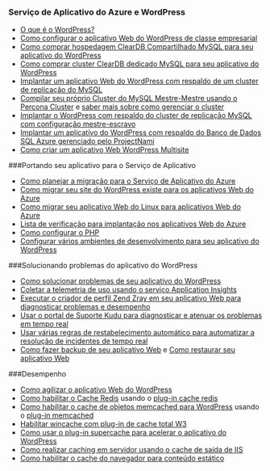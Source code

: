 
### Serviço de Aplicativo do Azure e WordPress
   
- [O que é o WordPress?](https://wordpress.org/)
- [Como configurar o aplicativo Web do WordPress de classe empresarial](../articles/app-service-web/web-sites-php-enterprise-wordpress.md)
- [Como comprar hospedagem ClearDB Compartilhado MySQL para seu aplicativo do WordPress](http://blog.syntaxc4.net/post/2012/12/03/provisioning-a-mysql-database-from-the-windows-azure-store.aspx)
- [Como comprar cluster ClearDB dedicado MySQL para seu aplicativo do WordPress ](https://azure.microsoft.com/blog/announcing-new-mysql-premium-tiers-from-cleardb/)
- [Implantar um aplicativo Web do WordPress com respaldo de um cluster de replicação do MySQL](https://azure.microsoft.com/documentation/templates/wordpress-mysql-replication/)
- [Compilar seu próprio Cluster do MySQL Mestre-Mestre usando o Percona Cluster](https://azure.microsoft.com/documentation/templates/mysql-ha-pxc/) e [saber mais sobre como gerenciar o cluster](https://github.com/fanjeffrey/axiom.articles/tree/master/pxc)
- [Implantar o WordPress com respaldo do cluster de replicação MySQL com configuração mestre-escravo](https://azure.microsoft.com/documentation/templates/mysql-replication/)
- [Implantar um aplicativo do WordPress com respaldo do Banco de Dados SQL Azure gerenciado pelo ProjectNami](https://azure.microsoft.com/marketplace/partners/projectnami/projectnami/)
- [Como criar um aplicativo Web WordPress Multisite](../articles/app-service-web/web-sites-php-convert-wordpress-multisite.md)


###Portando seu aplicativo para o Serviço de Aplicativo 
- [Como planejar a migração para o Serviço de Aplicativo do Azure](https://azure.microsoft.com/blog/how-to-plan-your-migration-to-azure-websites/)
- [Como migrar seu site do WordPress existe para os aplicativos Web do Azure](https://sunithamk.wordpress.com/2013/11/06/migrate-your-existing-wordpress-site-to-windows-azure/)
- [Como migrar seu aplicativo Web do Linux para aplicativos Web do Azure](https://www.movemetothecloud.net/LinuxMigration)
- [Lista de verificação para implantação nos aplicativos Web do Azure](https://sunithamk.wordpress.com/2015/10/27/azure-web-apps-basic-operations-checklist/)
- [Como configurar o PHP](../articles/app-service-web/web-sites-php-configure.md)
- [Configurar vários ambientes de desenvolvimento para seu aplicativo do WordPress](../articles/app-service-web/app-service-web-staged-publishing-realworld-scenarios.md)

###Solucionando problemas do aplicativo do WordPress
- [Como solucionar problemas de seu aplicativo do WordPress](https://sunithamk.wordpress.com/2014/09/04/wordpress-troubleshooting-techniques-on-azure-websites/)
- [Coletar a telemetria de uso usando o serviço Application Insights](https://azure.microsoft.com/blog/usage-analytics-for-wordpress-with-azure-app-insights/)
- [Executar o criador de perfil Zend Zray em seu aplicativo Web para diagnosticar problemas e desempenho](https://sunithamk.wordpress.com/2015/08/04/profiling-php-application-on-azure-web-apps/)
- [Usar o portal de Suporte Kudu para diagnosticar e atenuar os problemas em tempo real](https://sunithamk.wordpress.com/2015/11/04/diagnose-and-mitigate-issues-with-azure-web-apps-support-portal/)
- [Usar várias regras de restabelecimento automático para automatizar a resolução de incidentes de tempo real](http://microsoftazurewebsitescheatsheet.info/#auto-heal)
- [Como fazer backup de seu aplicativo Web](../articles/app-service-web/web-sites-backup.md) e [Como restaurar seu aplicativo Web](../articles/app-service-web/web-sites-restore.md)

###Desempenho
- [Como agilizar o aplicativo Web do WordPress](https://sunithamk.wordpress.com/2014/08/01/10-ways-to-speed-up-your-wordpress-site-on-azure-websites/)
- [Como habilitar o Cache Redis](../articles/redis-cache/cache-dotnet-how-to-use-azure-redis-cache.md) usando o [plug-in cache redis](https://wordpress.org/plugins/wp-redis/)
- [Como habilitar o cache de objetos memcached para WordPress](../articles/app-service-web/web-sites-connect-to-redis-using-memcache-protocol.md) usando o [plug-in memcached](https://wordpress.org/plugins/memcached/)
- [Habilitar wincache com plug-in de cache total W3](https://wordpress.org/plugins/w3-total-cache/)
- [Como usar o plug-in supercache para acelerar o aplicativo do WordPress](http://ruslany.net/2008/12/speed-up-wordpress-on-iis-70/)
- [Como realizar caching em servidor usando o cache de saída de IIS](http://blogs.msdn.com/b/brian_swan/archive/2011/06/08/performance-tuning-php-apps-on-windows-iis-with-output-caching.aspx)
- [Como habilitar o cache do navegador para conteúdo estático](http://www.iis.net/configreference/system.webserver/staticcontent)

